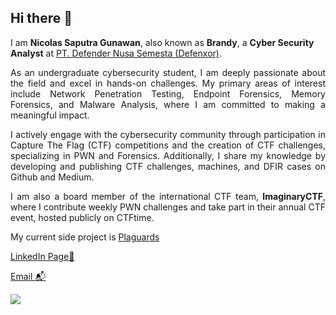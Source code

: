 ## Hi there 👋

I am **Nicolas Saputra Gunawan**, also known as **Brandy**, a **Cyber Security Analyst** at [PT. Defender Nusa Semesta (Defenxor)](https://www.defenxor.com/).

<p align="justify">As an undergraduate cybersecurity student, I am deeply passionate about the field and excel in hands-on challenges. My primary areas of interest include Network Penetration Testing, Endpoint Forensics, Memory Forensics, and Malware Analysis, where I am committed to making a meaningful impact.</p>

<p align="justify">I actively engage with the cybersecurity community through participation in Capture The Flag (CTF) competitions and the creation of CTF challenges, specializing in PWN and Forensics. Additionally, I share my knowledge by developing and publishing CTF challenges, machines, and DFIR cases on Github and Medium.</p>

<p align="justify">I am also a board member of the international CTF team, <b>ImaginaryCTF</b>, where I contribute weekly PWN challenges and take part in their annual CTF event, hosted publicly on CTFtime.</p>


My current side project is [Plaguards](https://github.com/Bread-Yolk/plaguards)

[LinkedIn Page💼](https://www.linkedin.com/in/nicsap/)

[Email 📬](mailto:saputranicolas96@gmail.com)

<p align="left">
<img src = "https://github-readme-stats.vercel.app/api/top-langs/?username=jon-brandy&layout=compact"/>
</p>




